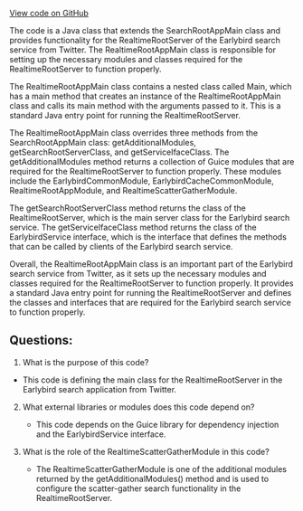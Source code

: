 [View code on GitHub](https://github.com/misbahsy/the-algorithm/src/java/com/twitter/search/earlybird_root/RealtimeRootAppMain.java)

The code is a Java class that extends the SearchRootAppMain class and provides functionality for the RealtimeRootServer of the Earlybird search service from Twitter. The RealtimeRootAppMain class is responsible for setting up the necessary modules and classes required for the RealtimeRootServer to function properly.

The RealtimeRootAppMain class contains a nested class called Main, which has a main method that creates an instance of the RealtimeRootAppMain class and calls its main method with the arguments passed to it. This is a standard Java entry point for running the RealtimeRootServer.

The RealtimeRootAppMain class overrides three methods from the SearchRootAppMain class: getAdditionalModules, getSearchRootServerClass, and getServiceIfaceClass. The getAdditionalModules method returns a collection of Guice modules that are required for the RealtimeRootServer to function properly. These modules include the EarlybirdCommonModule, EarlybirdCacheCommonModule, RealtimeRootAppModule, and RealtimeScatterGatherModule.

The getSearchRootServerClass method returns the class of the RealtimeRootServer, which is the main server class for the Earlybird search service. The getServiceIfaceClass method returns the class of the EarlybirdService interface, which is the interface that defines the methods that can be called by clients of the Earlybird search service.

Overall, the RealtimeRootAppMain class is an important part of the Earlybird search service from Twitter, as it sets up the necessary modules and classes required for the RealtimeRootServer to function properly. It provides a standard Java entry point for running the RealtimeRootServer and defines the classes and interfaces that are required for the Earlybird search service to function properly.
## Questions: 
 1. What is the purpose of this code?
   - This code is defining the main class for the RealtimeRootServer in the Earlybird search application from Twitter.

2. What external libraries or modules does this code depend on?
   - This code depends on the Guice library for dependency injection and the EarlybirdService interface.

3. What is the role of the RealtimeScatterGatherModule in this code?
   - The RealtimeScatterGatherModule is one of the additional modules returned by the getAdditionalModules() method and is used to configure the scatter-gather search functionality in the RealtimeRootServer.